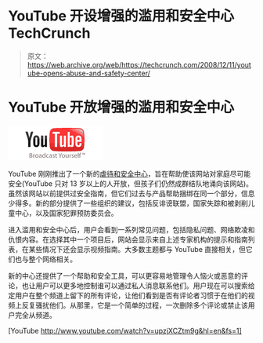 # YouTube 开设增强的滥用和安全中心 TechCrunch

> 原文：<https://web.archive.org/web/https://techcrunch.com/2008/12/11/youtube-opens-abuse-and-safety-center/>

# YouTube 开放增强的滥用和安全中心

![](img/aa1690df7fb941c88c9eb0417678b4fc.png)

YouTube 刚刚推出了一个新的[虐待和安全中心](https://web.archive.org/web/20221007124714/http://help.youtube.com/support/youtube/bin/request.py?contact_type=abuse&hl=en-US)，旨在帮助使该网站对家庭尽可能安全(YouTube 只对 13 岁以上的人开放，但孩子们仍然成群结队地涌向该网站)。虽然该网站以前提供过安全指南，但它们过去与产品帮助捆绑在同一个部分，信息少得多。新的部分提供了一些组织的建议，包括反诽谤联盟，国家失踪和被剥削儿童中心，以及国家犯罪预防委员会。

进入滥用和安全中心后，用户会看到一系列常见问题，包括隐私问题、网络欺凌和仇恨内容。在选择其中一个项目后，网站会显示来自上述专家机构的提示和指南列表，在某些情况下还会显示视频指南。大多数主题都与 YouTube 直接相关，但它们也与整个网络相关。

新的中心还提供了一个帮助和安全工具，可以更容易地管理令人恼火或恶意的评论，也让用户可以更多地控制谁可以通过私人消息联系他们。用户现在可以搜索给定用户在整个频道上留下的所有评论，让他们看到是否有评论者习惯于在他们的视频上反复骚扰他们。从那里，它是一个简单的过程，一次删除多个评论或禁止该用户完全从频道。

[YouTube http://www.youtube.com/watch?v=upzjXCZtm9g&hl=en&fs=1]